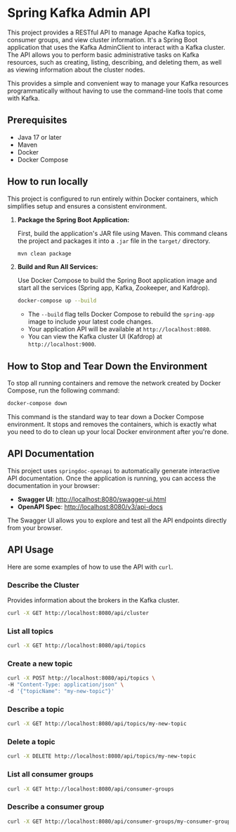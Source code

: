 # Spring Kafka Admin API

This project provides a RESTful API to manage Apache Kafka topics, consumer groups, and view cluster information. It's a Spring Boot application that uses the Kafka AdminClient to interact with a Kafka cluster. The API allows you to perform basic administrative tasks on Kafka resources, such as creating, listing, describing, and deleting them, as well as viewing information about the cluster nodes.

This provides a simple and convenient way to manage your Kafka resources programmatically without having to use the command-line tools that come with Kafka.

## Prerequisites

- Java 17 or later
- Maven
- Docker
- Docker Compose

## How to run locally

This project is configured to run entirely within Docker containers, which simplifies setup and ensures a consistent environment.

1.  **Package the Spring Boot Application:**

    First, build the application's JAR file using Maven. This command cleans the project and packages it into a `.jar` file in the `target/` directory.

    ```bash
    mvn clean package
    ```

2.  **Build and Run All Services:**

    Use Docker Compose to build the Spring Boot application image and start all the services (Spring app, Kafka, Zookeeper, and Kafdrop).

    ```bash
    docker-compose up --build
    ```

    -   The `--build` flag tells Docker Compose to rebuild the `spring-app` image to include your latest code changes.
    -   Your application API will be available at `http://localhost:8080`.
    -   You can view the Kafka cluster UI (Kafdrop) at `http://localhost:9000`.

## How to Stop and Tear Down the Environment

To stop all running containers and remove the network created by Docker Compose, run the following command:

```bash
docker-compose down
```

This command is the standard way to tear down a Docker Compose environment. It stops and removes the containers, which is exactly what you need to do to clean up your local Docker environment after you're done.

## API Documentation

This project uses `springdoc-openapi` to automatically generate interactive API documentation. Once the application is running, you can access the documentation in your browser:

-   **Swagger UI**: [http://localhost:8080/swagger-ui.html](http://localhost:8080/swagger-ui.html)
-   **OpenAPI Spec**: [http://localhost:8080/v3/api-docs](http://localhost:8080/v3/api-docs)

The Swagger UI allows you to explore and test all the API endpoints directly from your browser.

## API Usage

Here are some examples of how to use the API with `curl`.

### Describe the Cluster

Provides information about the brokers in the Kafka cluster.

```bash
curl -X GET http://localhost:8080/api/cluster
```

### List all topics

```bash
curl -X GET http://localhost:8080/api/topics
```

### Create a new topic

```bash
curl -X POST http://localhost:8080/api/topics \
-H "Content-Type: application/json" \
-d '{"topicName": "my-new-topic"}'
```

### Describe a topic

```bash
curl -X GET http://localhost:8080/api/topics/my-new-topic
```

### Delete a topic

```bash
curl -X DELETE http://localhost:8080/api/topics/my-new-topic
```

### List all consumer groups

```bash
curl -X GET http://localhost:8080/api/consumer-groups
```

### Describe a consumer group

```bash
curl -X GET http://localhost:8080/api/consumer-groups/my-consumer-group
```
